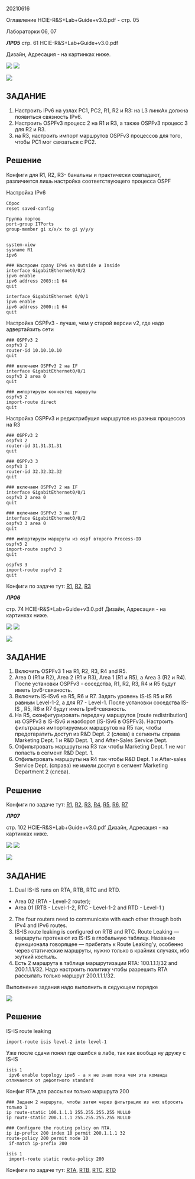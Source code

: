 20210616

Оглавление HCIE-R&S+Lab+Guide+v3.0.pdf - стр. 05

Лабораторки 06, 07

___ЛР05___
стр. 61 HCIE-R&S+Lab+Guide+v3.0.pdf

Дизайн, Адресация - на картинках ниже.

![](GIT/Mikrotest/HCIE/HCIE%20CAMP%202021/BL_02_L03%20-%2020210616/labs/pictures/01.jpg)
![](GIT/Mikrotest/HCIE/HCIE%20CAMP%202021/BL_02_L03%20-%2020210616/labs/pictures/02.jpg)

![](GIT/Mikrotest/HCIE/HCIE%20CAMP%202021/BL_02_L03%20-%2020210616/labs/pictures/03.jpg)

## ЗАДАНИЕ ##
1. Настроить IPv6 на узлах PC1, PC2, R1, R2 и R3: на L3 линкАх должна появиться связность IPv6. 
2. Настроить OSPFv3 процесс 2 на R1 и R3, а также OSPFv3 процесс 3 для R2 и R3. 
3. на R3, настроить импорт маршрутов OSPFv3 процессов для того, чтобы PC1 мог связаться с PC2. 

## Решение ##

Конфиги для R1, R2, R3- банальны и практически совпадают, различиется лишь настройка соответствующего процесса OSPF

Настройка IPv6

```
Сброс
reset saved-config

Группа портов
port-group ITPorts
group-member gi x/x/x to gi y/y/y


system-view 
sysname R1
ipv6
 
### Настроим сразу IPv6 на Outside и Inside
interface GigabitEthernet0/0/2
ipv6 enable
ipv6 address 2003::1 64
quit

interface GigabitEthernet 0/0/1
ipv6 enable
ipv6 address 2000::1 64 
quit
```

Настройка OSPFv3 - лучше, чем у старой версии v2, где надо адвертайзить сети

```
### OSPFv3 2
ospfv3 2
router-id 10.10.10.10
quit

### включаем OSPFv3 2 на IF
interface GigabitEthernet0/0/1
ospfv3 2 area 0
quit

### импортируем коннектед маршруты
ospfv3 2
import-route direct
quit
```

Настройка OSPFv3 и редистрибуция маршрутов из разных процессов на R3
```
### OSPFv3 2
ospfv3 2
router-id 31.31.31.31
quit

### OSPFv3 3
ospfv3 3
router-id 32.32.32.32
quit

### включаем OSPFv3 2 на IF
interface GigabitEthernet0/0/1
ospfv3 2 area 0
quit

### включаем OSPFv3 3 на IF
interface GigabitEthernet0/0/2
ospfv3 3 area 0
quit

### импортируем маршруты из ospf второго Process-ID
ospfv3 2
import-route ospfv3 3
quit

ospfv3 3
import-route ospfv3 2
quit
```
Конфиги по задаче тут: [R1](config/L5/R1.txt), [R2](config/L5/R2.txt), [R3](config/L5/R3.txt)



___ЛР06___

стр. 74 HCIE-R&S+Lab+Guide+v3.0.pdf
Дизайн, Адресация - на картинках ниже.

![](GIT/Mikrotest/HCIE/HCIE%20CAMP%202021/BL_02_L03%20-%2020210616/labs/pictures/04.jpg)
![](pictures/06.jpg)

![](pictures/05.jpg)


## ЗАДАНИЕ ##
1. Включить OSPFv3 1 на R1, R2, R3, R4 and R5. 
2. Area 0 (R1 и R2), Area 2 (R1 и R3), Area 1 (R1 и R5), а  Area 3 (R2 и R4). После установки OSPFv3 - соседства,  R1, R2, R3, R4 и R5 будут иметь Ipv6-связность. 
3. Включить IS-ISv6 на R5, R6 и R7. Задать уровень IS-IS R5 и R6 равным Level-1-2, а для R7 - Level-1. После установки соседства IS-IS , R5, R6 и R7 будут иметь Ipv6-связность. 
4. На R5, сконфигурировать передачу маршрутов [route redistribution] из OSPFv3 в IS-ISv6 и наоборот (IS-ISv6 в  OSPFv3). Настроить фильтрация импортируемых маршрутов на R5 так, чтобы предотвратить доступ из R&D Dept. 2 (слева) в сегменты справа  Marketing Dept. 1 и R&D Dept. 1, and After-Sales Service Dept. 
5. Отфильтровать маршруты на R3 так чтобы Marketing Dept. 1 не мог попасть в сегмент R&D Dept. 1. 
6. Отфильтровать маршруты на R4 так чтобы R&D Dept. 1 и  After-sales Service Dept. (справа) не имели доступ в сегмент  Marketing Department 2 (слева).

## Решение ##

Конфиги по задаче тут: 
[R1](config/L6/R1.txt), [R2](config/L6/R2.txt), [R3](config/L6/R3.txt), [R4](config/L6/R4.txt), [R5](config/L6/R5.txt), [R6](config/L6/R6.txt), [R7](config/L6/R7.txt)


___ЛР07___

стр. 102 HCIE-R&S+Lab+Guide+v3.0.pdf
Дизайн, Адресация - на картинках ниже.

![](pictures/07.jpg)
![](pictures/08.jpg)

![](pictures/09.jpg)

## ЗАДАНИЕ ##
1. Dual IS-IS runs on RTA, RTB, RTC and RTD. 
- Area 02 (RTA - Level-2 router);
- Area 01 (RTB - Level-1-2, RTC - Level-1-2 and RTD - Level-1 )
2. The four routers need to communicate with each other through both IPv4 and IPv6 routes. 
3. IS-IS route leaking is configured on RTB and RTC. Route Leaking — маршруты протекают из IS-IS в глобальную таблицу. Название функционала говорящее — прибегать к Route Leaking'у, особенно через статические маршруты, нужно только в крайних случаях, ибо жуткий костыль.
4. Есть 2 маршрута в таблице маршрутизации RTA: 100.1.1.1/32 and 200.1.1.1/32. Надо настроить политику чтобы разрешить RTA рассылать только маршрут 200.1.1.1/32.

Выполнение задания надо выполнить в седующем порядке

![](pictures/10.jpg)

## Решение ##

IS-IS route leaking 
```
import-route isis level-2 into level-1
```

Уже после сдачи понял где ошибся в лабе, так как вообще ну дружу с IS-IS
```
isis 1
 ipv6 enable topology ipv6 - а я не знаю пока чем эта команда отличается от дефолтного standard
```
Конфиг RTA для рассылки только маршрута 200
```
### Задаем 2 маршрута, чтобы затем через фильтрацию из них вбросить только 1 
ip route-static 100.1.1.1 255.255.255.255 NULL0 
ip route-static 200.1.1.1 255.255.255.255 NULL0 

### Configure the routing policy on RTA.
ip ip-prefix 200 index 10 permit 200.1.1.1 32 
route-policy 200 permit node 10 
 if-match ip-prefix 200 

isis 1 
 import-route static route-policy 200 
```

Конфиги по задаче тут: [RTA](config/L7/RTA.txt), [RTB](config/L7/RTB.txt), [RTC](config/L7/RTC.txt), [RTD](config/L7/RTD.txt)

